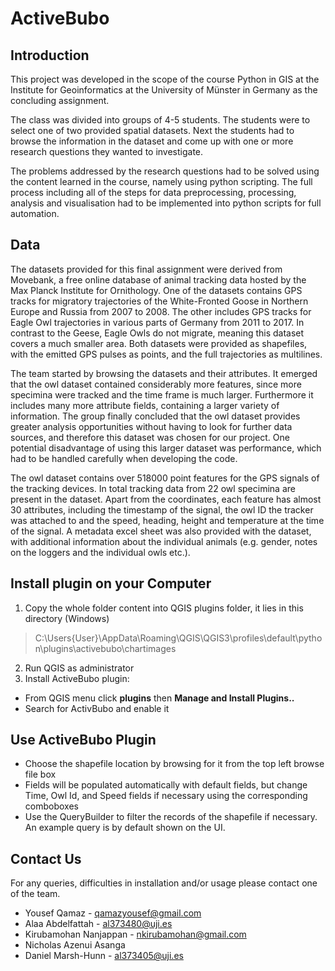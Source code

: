 # ActiveBubo

## Introduction
This project was developed in the scope of the course Python in GIS at the Institute for Geoinformatics at the University of Münster in Germany as the concluding assignment.

The class was divided into groups of 4-5 students. The students were to select one of two provided spatial datasets. Next the students had to browse the information in the dataset and come up with one or more research questions they wanted to investigate.

The problems addressed by the research questions had to be solved using the content learned in the course, namely using python scripting.
The full process including all of the steps for data preprocessing, processing, analysis and visualisation had to be implemented into python scripts for full automation.

## Data
The datasets provided for this final assignment were derived from Movebank, a free online database of animal tracking data hosted by the Max Planck Institute for Ornithology. One of the datasets contains GPS tracks for migratory trajectories of the White-Fronted Goose in Northern Europe and Russia from 2007 to 2008. The other includes GPS tracks for Eagle Owl trajectories in various parts of Germany from 2011 to 2017. In contrast to the Geese, Eagle Owls do not migrate, meaning this dataset covers a much smaller area. Both datasets were provided as shapefiles, with the emitted GPS pulses as points, and the full trajectories as multilines.

The team started by browsing the datasets and their attributes. It emerged that the owl dataset contained considerably more features, since more specimina were tracked and the time frame is much larger. Furthermore it includes many more attribute fields, containing a larger variety of information. The group finally concluded that the owl dataset provides greater analysis opportunities without having to look for further data sources, and therefore this dataset was chosen for our project. One potential disadvantage of using this larger dataset was performance, which had to be handled carefully when developing the code.


The owl dataset contains over 518000 point features for the GPS signals of the tracking devices. In total tracking data from 22 owl specimina are present in the dataset. Apart from the coordinates, each feature has almost 30 attributes, including the timestamp of the signal, the owl ID the tracker was attached to and the speed, heading, height and temperature at the time of the signal. A metadata excel sheet was also provided with the dataset, with additional information about the individual animals (e.g. gender, notes on the loggers and the individual owls etc.).

## Install plugin on your Computer
1. Copy the whole folder content into QGIS plugins folder, it lies in this directory (Windows)
>C:\Users\{User}\AppData\Roaming\QGIS\QGIS3\profiles\default\python\plugins\activebubo\chartimages
2. Run QGIS as administrator
3. Install ActiveBubo plugin:
  * From QGIS menu click **plugins** then **Manage and Install Plugins..**
  * Search for ActivBubo and enable it

## Use ActiveBubo Plugin
- Choose the shapefile location by browsing for it from the top left browse file box
- Fields will be populated automatically with default fields, but change Time, Owl Id, and Speed fields if necessary using the corresponding comboboxes
-  Use the QueryBuilder to filter the records of the shapefile if necessary.
An example query is by default shown on the UI.

## Contact Us
For any queries, difficulties in installation and/or usage please contact one of the team.

- Yousef Qamaz - qamazyousef@gmail.com
- Alaa Abdelfattah - al373480@uji.es
- Kirubamohan Nanjappan - nkirubamohan@gmail.com
- Nicholas Azenui Asanga
- Daniel Marsh-Hunn - al373405@uji.es
